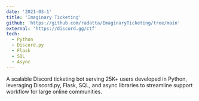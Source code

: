 ```yaml
---
date: '2021-03-1'
title: 'Imaginary Ticketing'
github: 'https://github.com/radatta/ImaginaryTicketing/tree/main'
external: 'https://discord.gg/ctf'
tech:
  - Python
  - Discord.py
  - Flask
  - SQL
  - Async
---
```


A scalable Discord ticketing bot serving 25K+ users developed in Python, leveraging Discord.py, Flask, SQL, and async libraries to streamline support workflow for large online communities.
